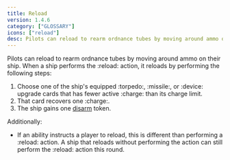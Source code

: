 ```yaml
---
title: Reload
version: 1.4.6
category: ["GLOSSARY"]
icons: ["reload"]
desc: Pilots can reload to rearm ordnance tubes by moving around ammo on their ship.
---
```


Pilots can reload to rearm ordnance tubes by moving around ammo on their ship. When a ship performs the :reload: action, it reloads by performing the following steps:

1. Choose one of the ship's equipped :torpedo:, :missile:, or :device: upgrade cards that has fewer active :charge: than its charge limit.
2. That card recovers one :charge:.
3. The ship gains one [disarm](/rules/Disarm) token.

Additionally:

- If an ability instructs a player to reload, this is different than performing a :reload: action. A ship that reloads without performing the action can still perform the :reload: action this round.
